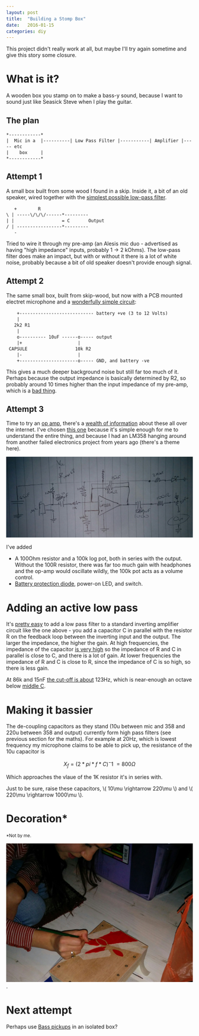 ```yaml
---
layout: post
title:  "Building a Stomp Box"
date:   2016-01-15
categories: diy
---
```


This project didn't really work at all, but maybe I'll try again sometime and give this story some closure.

# What is it? #

A wooden box you stamp on to make a bass-y sound, because I want to sound just like Seasick Steve when I play the guitar.

## The plan ##

    *------------*
    |  Mic in a  |----------| Low Pass Filter |-----------| Amplifier |----- etc
    |    box     |
    *------------*

## Attempt 1 ##

A small box built from some wood I found in a skip.  Inside it, a bit of an old speaker, wired together with the [simplest possible low-pass filter](http://www.electronics-tutorials.ws/filter/filter_2.html).

       +        R
    \ | -----\/\/\/------*---------
    | |                  = C       Output
    / | -----------------*---------
       -

Tried to wire it through my pre-amp (an Alesis mic duo - advertised as having "high impedance" inputs, probably 1 -> 2 kOhms).  The low-pass filter does make an impact, but with or without it there is a lot of white noise, probably because a bit of old speaker doesn't provide enough signal.

## Attempt 2 ##

The same small box, built from skip-wood, but now with a PCB mounted electret microphone and a [wonderfully simple circuit](http://www.epanorama.net/circuits/microphone_powering.html):

        +---------------------------- battery +ve (3 to 12 Volts)
        |
       2k2 R1
        |
        o---------- 10uF ------o----- output
        |+                     |
     CAPSULE                  10k R2
        |-                     |
        +----------------------o----- GND, and battery -ve

This gives a much deeper background noise but still far too much of it.  Perhaps because the output impedance is basically determined by R2, so probably around 10 times higher than the input impedance of my pre-amp, which is a [bad thing](https://www.soundonsound.com/sos/jan03/articles/impedanceworkshop.asp).

## Attempt 3 ##

Time to try an [op amp](https://en.wikipedia.org/wiki/Operational_amplifier), there's a [wealth of information](http://123.physics.ucdavis.edu/week_1_files/opamps.pdf) about these all over the internet.  I've chosen [this one](https://lowvoltage.wordpress.com/2011/05/21/lm358-mic-amp/) because it's simple enough for me to understand the entire thing, and because I had an LM358 hanging around from another failed electronics project from years ago (there's a theme here).

![Circuit Diagram](/images/stompbox-circuit.jpg "Drawing this in ASCII was too much for me.")


I've added

* A 100Ohm resistor and a 100k log pot, both in series with the output.  Without the 100R resistor, there was far too much gain with headphones and the op-amp would oscillate wildly, the 100k pot acts as a volume control.
* [Battery protection diode](http://www.ti.com/lit/an/slva139/slva139.pdf), power-on LED, and switch.

# Adding an active low pass #

It's [pretty easy](http://www.electronics-tutorials.ws/filter/filter_5.html) to add a low pass filter to a standard inverting amplifier circuit like the one above - you add a capacitor C in parallel with the resistor R on the feedback loop between the inverting input and the output.  The larger the impedance, the higher the gain.  At high frequencies, the impedance of the capacitor [is very high](http://www.electronics-tutorials.ws/filter/filter_1.html) so the impedance of R and C in parallel is close to C, and there is a lot of gain.  At lower frequencies the impedance of R and C is close to R, since the impedance of C is so high, so there is less gain.

At 86k and 15nF [the cut-off is about](http://www.electronics-tutorials.ws/filter/filter_5.html) 123Hz, which is near-enough an octave below [middle C](http://www.phy.mtu.edu/~suits/notefreqs.html).

# Making it bassier #

The de-coupling capacitors as they stand (10u between mic and 358 and 220u between 358 and output) currently form high pass filters (see previous section for the maths).  For example at 20Hz, which is lowest frequency my microphone claims to be able to pick up, the resistance of the 10u capacitor is

$$ X_f = (2 * pi * f * C)^-1 ~= 800 \Omega $$

Which approaches the vlaue of the 1K resistor it's in series with.

Just to be sure, raise these capacitors, \\( 10\mu \rightarrow 220\mu \\) and \\( 220\mu \rightarrow 1000\mu \\).


# Decoration* #

<small>*Not by me.</small>

![Decoration](/images/stompbox-decoration.jpg).

# Next attempt #

Perhaps use [Bass pickups](http://diyguitar.ca/diy-gears/p-bass-stomp-box/) in an isolated box?
